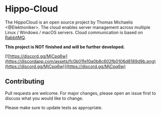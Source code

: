 # Hippo-Cloud

The HippoCloud is an open source project by Thomas Michaelis <@Elektroniker>.
The cloud enables server management across multiple Linux / Windows / macOS servers. Cloud communication is based on [RabbitMQ](https://github.com/rabbitmq/rabbitmq-server).

**This project is NOT finished and will be further developed.**

[![https://discord.gg/MjCpq6w](https://discordapp.com/assets/fc0b01fe10a0b8c602fb0106d8189d9b.png)(https://discord.gg/MjCpq6w)](https://discord.gg/MjCpq6w)

## Contributing
Pull requests are welcome. For major changes, please open an issue first to discuss what you would like to change.

Please make sure to update tests as appropriate.


